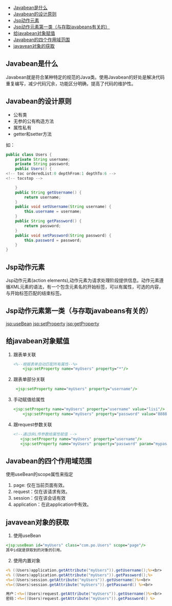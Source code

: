 
<!-- toc orderedList:0 depthFrom:1 depthTo:6 -->

* [Javabean是什么](#javabean是什么)
* [Javabean的设计原则](#javabean的设计原则)
* [Jsp动作元素](#jsp动作元素)
* [Jsp动作元素第一类（与存取javabeans有关的）](#jsp动作元素第一类与存取javabeans有关的)
* [给javabean对象赋值](#给javabean对象赋值)
* [Javabean的四个作用域范围](#javabean的四个作用域范围)
* [javavean对象的获取](#javavean对象的获取)

<!-- tocstop -->

## Javabean是什么
Javabean就是符合某种特定的规范的Java类。使用Javabean的好处是解决代码重复编写，减少代码冗余，功能区分明确，提高了代码的维护性。

## Javabean的设计原则
- 公有类
- 无参的公有构造方法
- 属性私有
- getter和setter方法

如：
``` Java
public class Users {
    private String username;
    private String password;
    public Users() {
<!-- toc orderedList:0 depthFrom:1 depthTo:6 -->
<!-- tocstop -->

    }
    public String getUsername() {
        return username;
    }
    public void setUsername(String username) {
        this.username = username;
    }
    public String getPassword() {
        return password;
    }
    public void setPassword(String password) {
        this.password = password;
    }
}
```
## Jsp动作元素
Jsp动作元素(action elements),动作元素为请求处理阶段提供信息。动作元素遵循XML元素的语法，有一个包含元素名的开始标签，可以有属性，可选的内容，与开始标签匹配的结束标签。

## Jsp动作元素第一类（与存取javabeans有关的）
<jsp:useBean> <jsp:setProperty> <jsp:getProperty>

## 给javabean对象赋值

1. 跟表单关联 <br>
    ``` Jsp
    <%--根据表单自动匹配所有属性--%>
        <jsp:setProperty name="myUsers" property="*"/>
    ```
2. 跟表单部分关联 <br>
    ``` Jsp
     <jsp:setProperty name="myUsers" property="username"/>
    ```
3. 手动赋值给属性 <br>
    ``` Jsp
    <jsp:setProperty name="myUsers" property="username" value="lisi"/>
        <jsp:setProperty name="myUsers" property="password" value="888888"/>
    ```
4. 跟request参数关联 <br>
    ``` Jsp
    <!--通过URL传参数给属性赋值 -->
       <jsp:setProperty name="myUsers" property="username"/>
       <jsp:setProperty name="myUsers" property="password" param="mypass"/>
    ```

## Javabean的四个作用域范围
使用useBean的scope属性来指定
1. page: 仅在当前页面有效。
2. request：仅在该请求有效。
3. session：仅在该会话有效
4. application：在此application中有效。


## javavean对象的获取
1. 使用useBean
``` Jsp
<jsp:useBean id="myUsers" class="com.po.Users" scope="page"/>
其中id就是获取到的对象的引用。
```
2. 使用内置对象
``` Jsp
<% ((Users)application.getAttribute("myUsers")).getUsername();%><br>
<% ((Users)application.getAttribute("myUsers")).getPassword();%>
<%=((Users)session.getAttribute("myUsers")).getUsername()%><br>
<%=((Users)session.getAttribute("myUsers")).getPassword() %><br>

用户：<%=((Users)request.getAttribute("myUsers")).getUsername()%><br>
密码：<%=((Users)request.getAttribute("myUsers")).getPassword() %>

```
